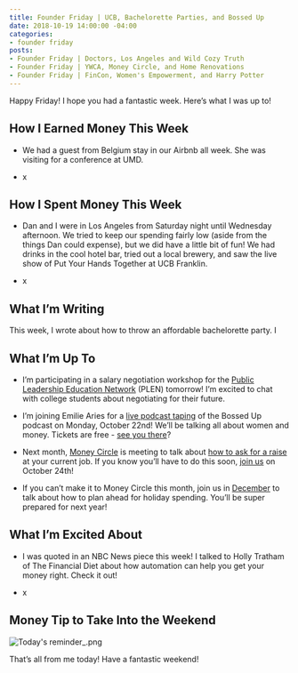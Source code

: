 ```yaml
---
title: Founder Friday | UCB, Bachelorette Parties, and Bossed Up
date: 2018-10-19 14:00:00 -04:00
categories:
- founder friday
posts:
- Founder Friday | Doctors, Los Angeles and Wild Cozy Truth
- Founder Friday | YWCA, Money Circle, and Home Renovations
- Founder Friday | FinCon, Women's Empowerment, and Harry Potter
---
```


Happy Friday! I hope you had a fantastic week. Here’s what I was up to!

## How I Earned Money This Week

* We had a guest from Belgium stay in our Airbnb all week. She was visiting for a conference at UMD.

* x

## How I Spent Money This Week

* Dan and I were in Los Angeles from Saturday night until Wednesday afternoon. We tried to keep our spending fairly low (aside from the things Dan could expense), but we did have a little bit of fun! We had drinks in the cool hotel bar, tried out a local brewery, and saw the live show of Put Your Hands Together at UCB Franklin.

* x

## What I’m Writing

This week, I wrote about how to throw an affordable bachelorette party. I

## What I’m Up To

* I’m participating in a salary negotiation workshop for the [Public Leadership Education Network](https://plen.org/) (PLEN) tomorrow! I’m excited to chat with college students about negotiating for their future.

* I’m joining Emilie Aries for a [live podcast taping](https://www.facebook.com/events/177486379757315/) of the Bossed Up podcast on Monday, October 22nd! We’ll be talking all about women and money. Tickets are free - [see you there](https://www.facebook.com/events/177486379757315/)?

* Next month, [Money Circle](https://www.maggiegermano.com/moneycircle/) is meeting to talk about [how to ask for a raise](https://www.maggiegermano.com/events/how-to-ask-for-a-raise/) at your current job. If you know you’ll have to do this soon, [join us](https://www.eventbrite.com/e/money-circle-how-to-ask-for-a-raise-tickets-49618103082) on October 24th!

* If you can’t make it to Money Circle this month, join us in [December](https://www.eventbrite.com/e/money-circle-how-to-plan-for-holiday-spending-tickets-50456857820) to talk about how to plan ahead for holiday spending. You’ll be super prepared for next year!

## What I’m Excited About

* I was quoted in an NBC News piece this week! I talked to Holly Tratham of The Financial Diet about how automation can help you get your money right. Check it out!

* x

## Money Tip to Take Into the Weekend

![Today's reminder_.png](/uploads/Today's%20reminder_.png)

That’s all from me today! Have a fantastic weekend!